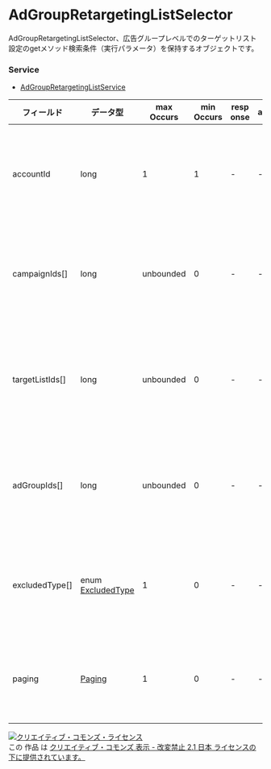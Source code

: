 # AdGroupRetargetingListSelector
AdGroupRetargetingListSelector、広告グループレベルでのターゲットリスト設定のgetメソッド検索条件（実行パラメータ）を保持するオブジェクトです。

### Service
+ [AdGroupRetargetingListService](../services/AdGroupRetargetingListService.md)

| フィールド | データ型 | max<br>Occurs | min<br>Occurs | resp<br>onse | add | set | remove | 説明 | 
|---|---|---|---|---|---|---|---|---|
| accountId| long| 1| 1| -| -| -| -| 検索条件：アカウントIDです。 |
| campaignIds[]| long| unbounded| 0| -| -| -| -| 検索条件：キャンペーンIDです。 |
| targetListIds[]| long| unbounded| 0| -| -| -| -| 検索条件：ターゲットリストIDです。 |
| adGroupIds[]| long| unbounded| 0| -| -| -| -| 検索条件：広告グループIDです。 |
| excludedType[]| enum <a href="./ExcludedType_AdGroupRetargetingList.md">ExcludedType</a>| 1| 0| -| -| -| -| 検索条件：包含/除外です。|
| paging| <a href="./Paging.md">Paging</a>| 1| 0| -| -| -| -| 検索条件：取得範囲です。 |

<a rel="license" href="http://creativecommons.org/licenses/by-nd/2.1/jp/"><img alt="クリエイティブ・コモンズ・ライセンス" style="border-width:0" src="https://i.creativecommons.org/l/by-nd/2.1/jp/88x31.png" /></a><br />この 作品 は <a rel="license" href="http://creativecommons.org/licenses/by-nd/2.1/jp/">クリエイティブ・コモンズ 表示 - 改変禁止 2.1 日本 ライセンスの下に提供されています。</a>
